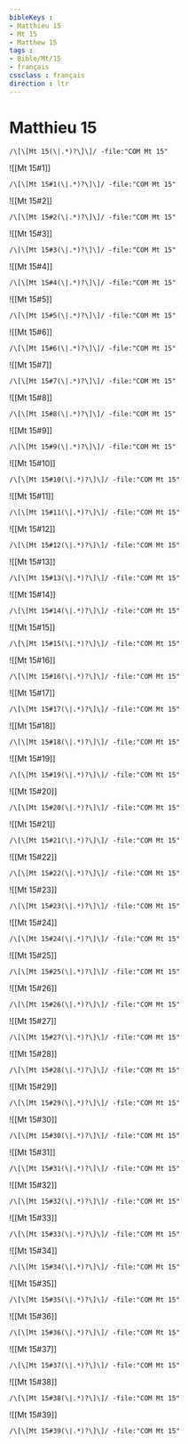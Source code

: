 ```yaml
---
bibleKeys : 
- Matthieu 15
- Mt 15
- Matthew 15
tags : 
- Bible/Mt/15
- français
cssclass : français
direction : ltr
---
```


# Matthieu 15

```query
/\[\[Mt 15(\|.*)?\]\]/ -file:"COM Mt 15"
```



![[Mt 15#1]]

```query
/\[\[Mt 15#1(\|.*)?\]\]/ -file:"COM Mt 15"
```

![[Mt 15#2]]

```query
/\[\[Mt 15#2(\|.*)?\]\]/ -file:"COM Mt 15"
```

![[Mt 15#3]]

```query
/\[\[Mt 15#3(\|.*)?\]\]/ -file:"COM Mt 15"
```

![[Mt 15#4]]

```query
/\[\[Mt 15#4(\|.*)?\]\]/ -file:"COM Mt 15"
```

![[Mt 15#5]]

```query
/\[\[Mt 15#5(\|.*)?\]\]/ -file:"COM Mt 15"
```

![[Mt 15#6]]

```query
/\[\[Mt 15#6(\|.*)?\]\]/ -file:"COM Mt 15"
```

![[Mt 15#7]]

```query
/\[\[Mt 15#7(\|.*)?\]\]/ -file:"COM Mt 15"
```

![[Mt 15#8]]

```query
/\[\[Mt 15#8(\|.*)?\]\]/ -file:"COM Mt 15"
```

![[Mt 15#9]]

```query
/\[\[Mt 15#9(\|.*)?\]\]/ -file:"COM Mt 15"
```

![[Mt 15#10]]

```query
/\[\[Mt 15#10(\|.*)?\]\]/ -file:"COM Mt 15"
```

![[Mt 15#11]]

```query
/\[\[Mt 15#11(\|.*)?\]\]/ -file:"COM Mt 15"
```

![[Mt 15#12]]

```query
/\[\[Mt 15#12(\|.*)?\]\]/ -file:"COM Mt 15"
```

![[Mt 15#13]]

```query
/\[\[Mt 15#13(\|.*)?\]\]/ -file:"COM Mt 15"
```

![[Mt 15#14]]

```query
/\[\[Mt 15#14(\|.*)?\]\]/ -file:"COM Mt 15"
```

![[Mt 15#15]]

```query
/\[\[Mt 15#15(\|.*)?\]\]/ -file:"COM Mt 15"
```

![[Mt 15#16]]

```query
/\[\[Mt 15#16(\|.*)?\]\]/ -file:"COM Mt 15"
```

![[Mt 15#17]]

```query
/\[\[Mt 15#17(\|.*)?\]\]/ -file:"COM Mt 15"
```

![[Mt 15#18]]

```query
/\[\[Mt 15#18(\|.*)?\]\]/ -file:"COM Mt 15"
```

![[Mt 15#19]]

```query
/\[\[Mt 15#19(\|.*)?\]\]/ -file:"COM Mt 15"
```

![[Mt 15#20]]

```query
/\[\[Mt 15#20(\|.*)?\]\]/ -file:"COM Mt 15"
```

![[Mt 15#21]]

```query
/\[\[Mt 15#21(\|.*)?\]\]/ -file:"COM Mt 15"
```

![[Mt 15#22]]

```query
/\[\[Mt 15#22(\|.*)?\]\]/ -file:"COM Mt 15"
```

![[Mt 15#23]]

```query
/\[\[Mt 15#23(\|.*)?\]\]/ -file:"COM Mt 15"
```

![[Mt 15#24]]

```query
/\[\[Mt 15#24(\|.*)?\]\]/ -file:"COM Mt 15"
```

![[Mt 15#25]]

```query
/\[\[Mt 15#25(\|.*)?\]\]/ -file:"COM Mt 15"
```

![[Mt 15#26]]

```query
/\[\[Mt 15#26(\|.*)?\]\]/ -file:"COM Mt 15"
```

![[Mt 15#27]]

```query
/\[\[Mt 15#27(\|.*)?\]\]/ -file:"COM Mt 15"
```

![[Mt 15#28]]

```query
/\[\[Mt 15#28(\|.*)?\]\]/ -file:"COM Mt 15"
```

![[Mt 15#29]]

```query
/\[\[Mt 15#29(\|.*)?\]\]/ -file:"COM Mt 15"
```

![[Mt 15#30]]

```query
/\[\[Mt 15#30(\|.*)?\]\]/ -file:"COM Mt 15"
```

![[Mt 15#31]]

```query
/\[\[Mt 15#31(\|.*)?\]\]/ -file:"COM Mt 15"
```

![[Mt 15#32]]

```query
/\[\[Mt 15#32(\|.*)?\]\]/ -file:"COM Mt 15"
```

![[Mt 15#33]]

```query
/\[\[Mt 15#33(\|.*)?\]\]/ -file:"COM Mt 15"
```

![[Mt 15#34]]

```query
/\[\[Mt 15#34(\|.*)?\]\]/ -file:"COM Mt 15"
```

![[Mt 15#35]]

```query
/\[\[Mt 15#35(\|.*)?\]\]/ -file:"COM Mt 15"
```

![[Mt 15#36]]

```query
/\[\[Mt 15#36(\|.*)?\]\]/ -file:"COM Mt 15"
```

![[Mt 15#37]]

```query
/\[\[Mt 15#37(\|.*)?\]\]/ -file:"COM Mt 15"
```

![[Mt 15#38]]

```query
/\[\[Mt 15#38(\|.*)?\]\]/ -file:"COM Mt 15"
```

![[Mt 15#39]]

```query
/\[\[Mt 15#39(\|.*)?\]\]/ -file:"COM Mt 15"
```

